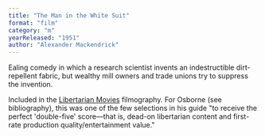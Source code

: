 ```yaml
---
title: "The Man in the White Suit"
format: "film"
category: "m"
yearReleased: "1951"
author: "Alexander Mackendrick"
---
```

Ealing comedy in which a research scientist invents an indestructible  dirt-repellent fabric, but wealthy mill owners and trade unions try to suppress  the invention.

Included in the <a href="http://libertarianmovies.net/F/Fahrenheit-451-1966-.html">Libertarian  Movies</a> filmography. For Osborne (see bibliography), this was  one of the few selections in his guide "to receive the perfect 'double-five'  score—that is, dead-on libertarian content and first-rate production  quality/entertainment value." 
